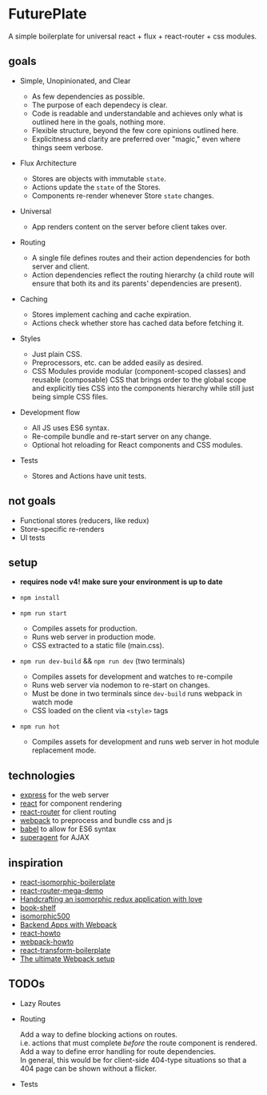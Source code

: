 # FuturePlate

A simple boilerplate for universal react + flux + react-router + css modules.

## goals

* Simple, Unopinionated, and Clear

    * As few dependencies as possible.
    * The purpose of each dependecy is clear.
    * Code is readable and understandable and achieves only what is outlined here in the goals, nothing more.
    * Flexible structure, beyond the few core opinions outlined here.
    * Explicitness and clarity are preferred over "magic," even where things seem verbose.

* Flux Architecture

    * Stores are objects with immutable `state`.
    * Actions update the `state` of the Stores.
    * Components re-render whenever Store `state` changes.

* Universal

    * App renders content on the server before client takes over.

* Routing

    * A single file defines routes and their action dependencies for both server and client.
    * Action dependencies reflect the routing hierarchy (a child route will ensure that both its and its parents' dependencies are present).

* Caching

    * Stores implement caching and cache expiration.
    * Actions check whether store has cached data before fetching it.

* Styles

    * Just plain CSS.
    * Preprocessors, etc. can be added easily as desired.
    * CSS Modules provide modular (component-scoped classes) and reusable (composable) CSS that brings order to the global scope and explicitly ties CSS into the components hierarchy while still just being simple CSS files.

* Development flow

    * All JS uses ES6 syntax.
    * Re-compile bundle and re-start server on any change.
    * Optional hot reloading for React components and CSS modules.

* Tests

    * Stores and Actions have unit tests.

## not goals

* Functional stores (reducers, like redux)
* Store-specific re-renders
* UI tests

## setup

* **requires node v4! make sure your environment is up to date**
* `npm install`
* `npm run start`

    * Compiles assets for production.
    * Runs web server in production mode.
    * CSS extracted to a static file (main.css).

* `npm run dev-build` && `npm run dev` (two terminals)

    * Compiles assets for development and watches to re-compile
    * Runs web server via nodemon to re-start on changes.
    * Must be done in two terminals since `dev-build` runs webpack in watch mode
    * CSS loaded on the client via `<style>` tags

* `npm run hot`

    * Compiles assets for development and runs web server in hot module replacement mode.

## technologies

* [express](http://expressjs.com/en/index.html) for the web server
* [react](https://facebook.github.io/react/) for component rendering
* [react-router](https://github.com/rackt/react-router) for client routing
* [webpack](https://webpack.github.io/) to preprocess and bundle css and js
* [babel](https://babeljs.io/) to allow for ES6 syntax
* [superagent](http://visionmedia.github.io/superagent/) for AJAX


## inspiration

* [react-isomorphic-boilerplate](http://jmfurlott.com/tutorial-setting-up-a-simple-isomorphic-react-app/)
* [react-router-mega-demo](https://github.com/rackt/react-router-mega-demo)
* [Handcrafting an isomorphic redux application with love](https://medium.com/front-end-developers/handcrafting-an-isomorphic-redux-application-with-love-40ada4468af4#.n33zx5ee0)
* [book-shelf](https://github.com/jarsbe/book-shelf/tree/isomorphic)
* [isomorphic500](https://github.com/gpbl/isomorphic500)
* [Backend Apps with Webpack](http://jlongster.com/Backend-Apps-with-Webpack--Part-I)
* [react-howto](https://github.com/petehunt/react-howto)
* [webpack-howto](https://github.com/petehunt/webpack-howto)
* [react-transform-boilerplate](https://github.com/gaearon/react-transform-boilerplate)
* [The ultimate Webpack setup](http://www.christianalfoni.com/articles/2015_04_19_The-ultimate-webpack-setup)

## TODOs

* Lazy Routes
* Routing

    Add a way to define blocking actions on routes.  
    i.e. actions that must complete *before* the route component is rendered.  
    Add a way to define error handling for route dependencies.  
    In general, this would be for client-side 404-type situations so that
    a 404 page can be shown without a flicker.

* Tests

